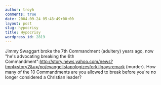 ```yaml
---
author: troyh
comments: true
date: 2004-09-24 05:48:49+00:00
layout: post
slug: hypocrisy
title: Hypocrisy
wordpress_id: 2819
---
```


Jimmy Swaggart broke the 7th Commandment (adultery) years ago, now "he's advocating breaking the 6th Commandment":http://story.news.yahoo.com/news?tmpl=story2&u=/po/evangelistapologizesforkillgaysremark (murder). How many of the 10 Commandments are you allowed to break before you're no longer considered a Christian leader?
